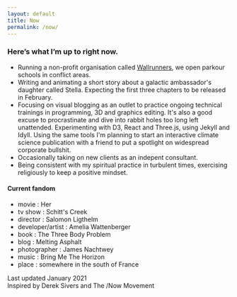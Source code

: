 ```yaml
---
layout: default
title: Now
permalink: /now/
---
```


### Here’s what I’m up to right now.

- Running a non-profit organisation called [Wallrunners](wallrunners.org), we open parkour schools in conflict areas. <br />
- Writing and animating a short story about a galactic ambassador's daughter called Stella. Expecting the first three chapters to be released in February. <br />
- Focusing on visual blogging as an outlet to practice ongoing technical trainings in programming, 3D and graphics editing. It's also a good excuse to procrastinate and dive into rabbit holes too long left unattended. Experimenting with D3, React and Three.js, using Jekyll and Idyll. Using the same tools I'm planning to start an interactive climate science publication with a friend to put a spotlight on widespread corporate bullshit. <br />
- Occasionally taking on new clients as an indepent consultant. <br />
- Being consistent with my spiritual practice in turbulent times, exercising religiously to keep a positive mindset.

#### Current fandom
* movie : Her
* tv show : Schitt's Creek
* director : Salomon Ligthelm
* developer/artist : Amelia Wattenberger
* book : The Three Body Problem
* blog : Melting Asphalt
* photographer : James Nachtwey
* music : Bring Me The Horizon
* place : somewhere in the south of France

Last updated January 2021 <br />
Inspired by Derek Sivers and The /Now Movement

